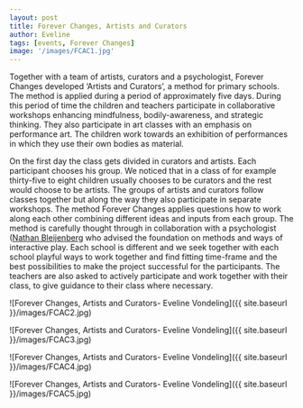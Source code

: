 ```yaml
---
layout: post
title: Forever Changes, Artists and Curators
author: Eveline
tags: [events, Forever Changes]
image: '/images/FCAC1.jpg'
---
```


Together with a team of artists, curators and a psychologist, Forever Changes developed ‘Artists and Curators’, a method for primary schools. The method is applied during a period of approximately five days. During this period of time the children and teachers participate in collaborative workshops enhancing mindfulness, bodily-awareness, and strategic thinking. They also participate in art classes with an emphasis on performance art. The children work towards an exhibition of performances in which they use their own bodies as material. 

On the first day the class gets divided in curators and artists. Each participant chooses his group. We noticed that in a class of for example thirty-five to eight children usually chooses to be curators and the rest would choose to be artists. The groups of artists and curators follow classes together but along the way they also participate in separate workshops. The method Forever Changes applies questions how to work along each other combining different ideas and inputs from each group.  The method is carefully thought through in collaboration with a psychologist ([Nathan Bleijenberg](https://www.linkedin.com/in/nathan-bleijenberg-794906b2/?originalSubdomain=nl) who advised the foundation on methods and ways of interactive play.  Each school is different and we seek together with each school playful ways to work together and find fitting time-frame and the best possibilities to make the project successful for the participants. The teachers are also asked to actively participate and work together with their 	class, to give guidance to their class where necessary. 

![Forever Changes, Artists and Curators- Eveline Vondeling]({{ site.baseurl }}/images/FCAC2.jpg)

![Forever Changes, Artists and Curators- Eveline Vondeling]({{ site.baseurl }}/images/FCAC3.jpg)

![Forever Changes, Artists and Curators- Eveline Vondeling]({{ site.baseurl }}/images/FCAC4.jpg)

![Forever Changes, Artists and Curators- Eveline Vondeling]({{ site.baseurl }}/images/FCAC5.jpg)
